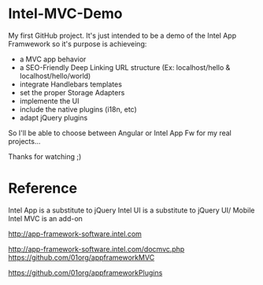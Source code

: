 Intel-MVC-Demo
==============

My first GitHub project. It's just intended to be a demo of the Intel App Framwework so it's purpose is achieveing:

-  a MVC app behavior
-  a SEO-Friendly Deep Linking URL structure     (Ex: localhost/hello  & localhost/hello/world)
-  integrate Handlebars templates
-  set the proper Storage Adapters
-  implemente the UI
-  include the native plugins (i18n, etc)
-  adapt jQuery plugins

So I'll be able to choose between Angular or Intel App Fw for my real projects...

Thanks for watching ;)

Reference
=========
Intel App is a substitute to jQuery
Intel UI is a substitute to jQuery UI/ Mobile
Intel MVC is an add-on

http://app-framework-software.intel.com


http://app-framework-software.intel.com/docmvc.php
https://github.com/01org/appframeworkMVC

https://github.com/01org/appframeworkPlugins

